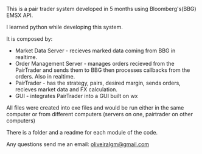 This is a pair trader system developed in 5 months using Bloomberg's(BBG) EMSX API.

I learned python while developing this system.

It is composed by:
- Market Data Server - recieves marked data coming from BBG in realtime.
- Order Management Server - manages orders recieved from the PairTrader and sends them to BBG then processes callbacks from the orders. Also in realtime.
- PairTrader - has the strategy, pairs, desired margin, sends orders, recieves market data and FX calculation.
- GUI - integrates PairTrader into a GUI built on wx

All files were created into exe files and would be run either in the same computer or from different computers (servers on one, pairtrader on other computers)

There is a folder and a readme for each module of the code.

Any questions send me an email: oliveiralgm@gmail.com
